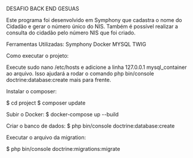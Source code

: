 DESAFIO BACK END GESUAS

Este programa foi desenvolvido em Symphony que cadastra o nome do Cidadão e gerar o número único do NIS. Também é possível realizar a consulta do cidadão pelo número NIS que foi criado.

Ferramentas Utilizadas:
Symphony
Docker
MYSQL
TWIG 

Como executar o projeto:

Execute sudo nano /etc/hosts e adicione a linha 127.0.0.1 mysql_container ao arquivo. Isso ajudará a rodar o comando php bin/console doctrine:database:create mais para frente.

Instalar o composer:

$ cd project
$ composer update

Subir o Docker:
$ docker-compose up --build

Criar o banco de dados:
$ php bin/console doctrine:database:create

Executar o arquivo da migration:

$ php bin/console doctrine:migrations:migrate


